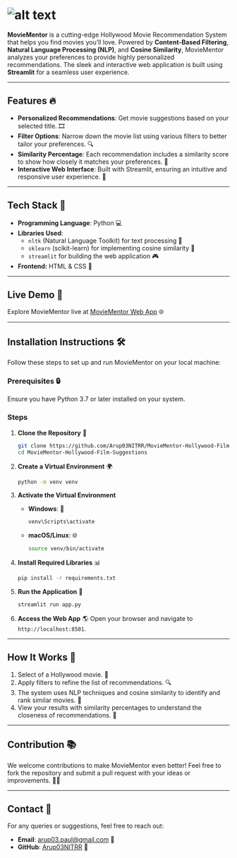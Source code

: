 
# ![alt text](image.png)

**MovieMentor** is a cutting-edge Hollywood Movie Recommendation System that helps you find movies you’ll love. Powered by **Content-Based Filtering**, **Natural Language Processing (NLP)**, and **Cosine Similarity**, MovieMentor analyzes your preferences to provide highly personalized recommendations. The sleek and interactive web application is built using **Streamlit** for a seamless user experience.

---

## Features 🔥

- **Personalized Recommendations**: Get movie suggestions based on your selected title. 🎞️
- **Filter Options**: Narrow down the movie list using various filters to better tailor your preferences. 🔍
- **Similarity Percentage**: Each recommendation includes a similarity score to show how closely it matches your preferences. 🔢
- **Interactive Web Interface**: Built with Streamlit, ensuring an intuitive and responsive user experience. 🔄

---

## Tech Stack 🤖

- **Programming Language**: Python 💻
- **Libraries Used**: 
  - `nltk` (Natural Language Toolkit) for text processing 🔬
  - `sklearn` (scikit-learn) for implementing cosine similarity 🔄
  - `streamlit` for building the web application 🎮
- **Frontend:** HTML & CSS 🎨

---

## Live Demo 🚀

Explore MovieMentor live at [MovieMentor Web App](https://moviementor-hollywood-film-suggestions.streamlit.app/)  🌐

---

## Installation Instructions 🛠️

Follow these steps to set up and run MovieMentor on your local machine:

### Prerequisites 🔒
Ensure you have Python 3.7 or later installed on your system.

### Steps 

1. **Clone the Repository** 🔧
   ```bash
   git clone https://github.com/Arup03NITRR/MovieMentor-Hollywood-Film-Suggestions.git
   cd MovieMentor-Hollywood-Film-Suggestions
   ```

2. **Create a Virtual Environment** 🌍
   ```bash
   python -m venv venv
   ```

3. **Activate the Virtual Environment** 
   - **Windows**: 🔧
     ```bash
     venv\Scripts\activate
     ```
   - **macOS/Linux**: 🌐
     ```bash
     source venv/bin/activate
     ```

4. **Install Required Libraries** 📊
   ```bash
   pip install -r requirements.txt
   ```

5. **Run the Application** 🔄
   ```bash
   streamlit run app.py
   ```

6. **Access the Web App** 🌎
   Open your browser and navigate to `http://localhost:8501`.

---

## How It Works 🎩

1. Select of a Hollywood movie. 🎥
2. Apply filters to refine the list of recommendations. 🔍
3. The system uses NLP techniques and cosine similarity to identify and rank similar movies. 🔬
4. View your results with similarity percentages to understand the closeness of recommendations. 🔢

---

## Contribution 📚

We welcome contributions to make MovieMentor even better! Feel free to fork the repository and submit a pull request with your ideas or improvements. 👨‍💻

---

## Contact 📧

For any queries or suggestions, feel free to reach out:

- **Email**: arup03.paul@gmail.com 📧
- **GitHub**: [Arup03NITRR](https://github.com/Arup03NITRR) 🔧

